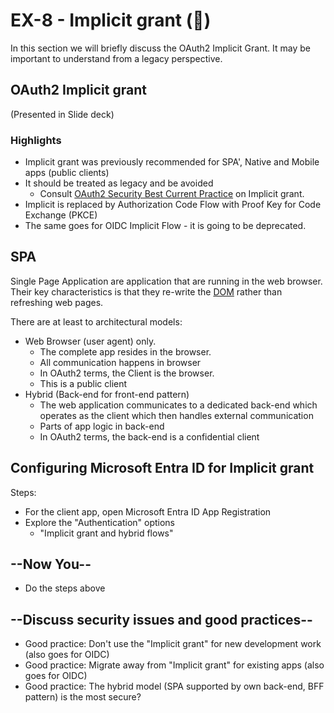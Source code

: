 # EX-8 - Implicit grant (🥸)

In this section we will briefly discuss the OAuth2 Implicit Grant. It may be important to understand from a legacy perspective.

## OAuth2 Implicit grant

(Presented in Slide deck)

### Highlights

* Implicit grant was previously recommended for SPA', Native and Mobile apps (public clients)
* It should be treated as legacy and be avoided
  * Consult [OAuth2 Security Best Current Practice](https://datatracker.ietf.org/doc/draft-ietf-oauth-security-topics/17/) on Implicit grant.
* Implicit is replaced by Authorization Code Flow with Proof Key for Code Exchange (PKCE)
* The same goes for OIDC Implicit Flow - it is going to be deprecated.

## SPA

Single Page Application are application that are running in the web browser. Their key characteristics is that they re-write the [DOM](https://en.wikipedia.org/wiki/Document_Object_Model) rather than refreshing web pages.

There are at least to architectural models:

* Web Browser (user agent) only. 
  * The complete app resides in the browser.
  * All communication happens in browser
  * In OAuth2 terms, the Client is the browser.
  * This is a public client
* Hybrid (Back-end for front-end pattern)
  * The web application communicates to a dedicated back-end which operates as the client which then handles external communication
  * Parts of app logic in back-end
  * In OAuth2 terms, the back-end is a confidential client

## Configuring Microsoft Entra ID for Implicit grant

Steps:

* For the client app, open Microsoft Entra ID App Registration
* Explore the "Authentication" options
  * "Implicit grant and hybrid flows"

## --Now You--

* Do the steps above

## --Discuss security issues and good practices--

* Good practice: Don't use the "Implicit grant" for new development work (also goes for OIDC)
* Good practice: Migrate away from "Implicit grant" for existing apps (also goes for OIDC)
* Good practice: The hybrid model (SPA supported by own back-end, BFF pattern) is the most secure?
